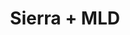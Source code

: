 ---
layout: post
category: concert
title: Sierra + MLD
artists: 
- Sierra
- MLD
place: 
- Point Éphémère
country: France
city: Paris
---